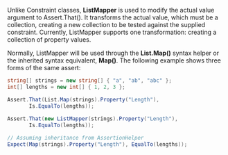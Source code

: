 Unlike Constraint classes, **ListMapper** is used to modify the actual
value argument to Assert.That(). It transforms the actual value, which
must be a collection, creating a new collection to be tested against the
supplied constraint. Currently, ListMapper supports one transformation: creating
a collection of property values.

Normally, ListMapper will be used through the **List.Map()** syntax helper
or the inherited syntax equivalent, **Map()**. The following example
shows three forms of the same assert:

```C#
string[] strings = new string[] { "a", "ab", "abc" };
int[] lengths = new int[] { 1, 2, 3 };

Assert.That(List.Map(strings).Property("Length"), 
       Is.EqualTo(lengths));
	   
Assert.That(new ListMapper(strings).Property("Length"),
       Is.EqualTo(lengths));

// Assuming inheritance from AssertionHelper
Expect(Map(strings).Property("Length"), EqualTo(lengths));
```

